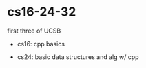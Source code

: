 # cs16-24-32

first three of UCSB 

* cs16: cpp basics

* cs24: basic data structures and alg w/ cpp

